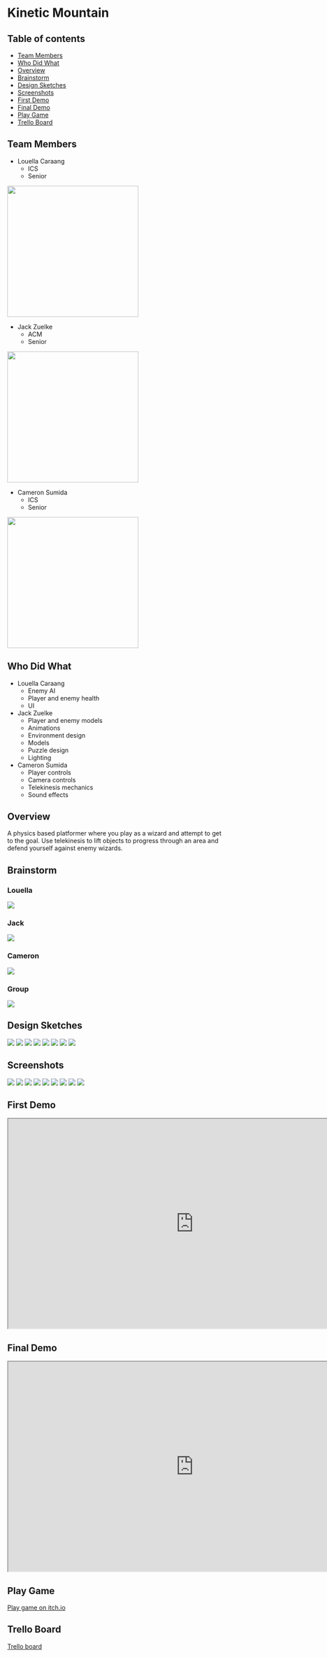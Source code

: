 # Kinetic Mountain

## Table of contents

* [Team Members](#team-members)
* [Who Did What](#who-did-what)
* [Overview](#overview)
* [Brainstorm](#brainstorm)
* [Design Sketches](#design-sketches)
* [Screenshots](#screenshots)
* [First Demo](#first-demo)
* [Final Demo](#final-demo)
* [Play Game](#play-game)
* [Trello Board](#trello-board)

## Team Members
* Louella Caraang
  * ICS
  * Senior<br/>
<img src="doc/louellapic.jpeg" width=300px>

* Jack Zuelke
  * ACM
  * Senior<br/>
<img src="doc/jack_thumbnail_2.jpg" width=300px>
  
* Cameron Sumida
  * ICS
  * Senior<br/>
<img src="doc/cameronpic.jpg" width=300px>
  

## Who Did What
* Louella Caraang
  * Enemy AI
  * Player and enemy health
  * UI
* Jack Zuelke
  * Player and enemy models
  * Animations
  * Environment design
  * Models
  * Puzzle design
  * Lighting
* Cameron Sumida
  * Player controls
  * Camera controls
  * Telekinesis mechanics
  * Sound effects

## Overview
A physics based platformer where you play as a wizard and attempt to get to the goal. Use telekinesis to lift objects to progress through an area and defend yourself against enemy wizards.

## Brainstorm

### Louella
![](doc/louellabrainstorm.png)

### Jack
![](doc/jackbrainstorm.png)

### Cameron
![](doc/cameronbrainstorm.png)

### Group
![](doc/groupbrainstorm2.png)

## Design Sketches

![](doc/Storyboard_1.jpg)
![](doc/Storyboard_2.jpg)
![](doc/Storyboard_3.jpg)
![](doc/Storyboard_4.jpg)
![](doc/Storyboard_5.jpg)
![](doc/Storyboard_6.jpg)
![](doc/ArcherFront.jpg)
![](doc/ArcherSide.jpg)

## Screenshots
![](doc/screenshot1.png)
![](doc/screenshot2.png)
![](doc/env3.JPG)
![](doc/screenshot4.png)
![](doc/characterRigs.jpg)
![](doc/screenshot6.png)
![](doc/screenshot7.png)
![](doc/assetslist.jpg)
![](doc/textureslist.jpg)

## First Demo
<iframe allowfullscreen="allowfullscreen" src="https://drive.google.com/file/d/1tOvVrQ-ubf3LQAFzYmaADdsAXQZ87Gqa/preview" width="848" height="480"></iframe>

## Final Demo
<iframe allowfullscreen="allowfullscreen" src="https://drive.google.com/file/d/1QdraQ_bxaoOvVH5qHWqnxz7x7RQbzaF2/preview" width="848" height="480"></iframe>

## Play Game
[Play game on itch.io](https://sumidaca.itch.io/kinetic-mountain)

## Trello Board
[Trello board](https://trello.com/b/sTJ1Key2/project-management)
